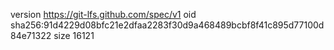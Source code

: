 version https://git-lfs.github.com/spec/v1
oid sha256:91d4229d08bfc21e2dfaa2283f30d9a468489bcbf8f41c895d77100d84e71322
size 16121
